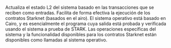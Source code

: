 Actualiza el estado L2 del sistema basado en las transacciones que se reciben como entradas. Facilita de forma efectiva la ejecución de los contratos Starknet (basados en el airo). El sistema operativo está basado en Cairo, y es esencialmente el programa cuya salida está probada y verificada usando el sistema a prueba de STARK. Las operaciones específicas del sistema y la funcionalidad disponibles para los contratos Starknet están disponibles como llamadas al sistema operativo.
